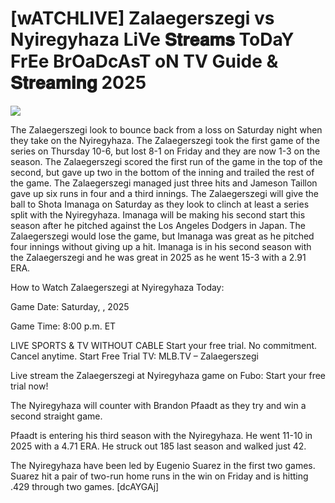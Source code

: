 #  [wATCHLIVE] Zalaegerszegi vs Nyiregyhaza LiVe 𝐒𝐭𝐫𝐞𝐚𝐦𝐬 ToDaY FrEe BrOaDcAsT oN TV Guide & 𝐒𝐭𝐫𝐞𝐚𝐦𝐢𝐧𝐠  2025  
  
  
[![](https://i.imgur.com/qSNzIqt.png)](https://movie.rssnews.media/aSLDoNL.php)  
  
The Zalaegerszegi look to bounce back from a loss on Saturday night when they take on the Nyiregyhaza. The Zalaegerszegi took the first game of the series on Thursday 10-6, but lost 8-1 on Friday and they are now 1-3 on the season. The Zalaegerszegi scored the first run of the game in the top of the second, but gave up two in the bottom of the inning and trailed the rest of the game. The Zalaegerszegi managed just three hits and Jameson Taillon gave up six runs in four and a third innings. The Zalaegerszegi will give the ball to Shota Imanaga on Saturday as they look to clinch at least a series split with the Nyiregyhaza. Imanaga will be making his second start this season after he pitched against the Los Angeles Dodgers in Japan. The Zalaegerszegi would lose the game, but Imanaga was great as he pitched four innings without giving up a hit. Imanaga is in his second season with the Zalaegerszegi and he was great in 2025 as he went 15-3 with a 2.91 ERA.

How to Watch Zalaegerszegi at Nyiregyhaza Today:

Game Date: Saturday, , 2025

Game Time: 8:00 p.m. ET

LIVE SPORTS & TV WITHOUT CABLE
Start your free trial. No commitment. Cancel anytime.
Start Free Trial
TV: MLB.TV – Zalaegerszegi

Live stream the Zalaegerszegi at Nyiregyhaza game on Fubo: Start your free trial now!

The Nyiregyhaza will counter with Brandon Pfaadt as they try and win a second straight game.

Pfaadt is entering his third season with the Nyiregyhaza. He went 11-10 in 2025 with a 4.71 ERA. He struck out 185 last season and walked just 42.

The Nyiregyhaza have been led by Eugenio Suarez in the first two games. Suarez hit a pair of two-run home runs in the win on Friday and is hitting .429 through two games. [dcAYGAj]